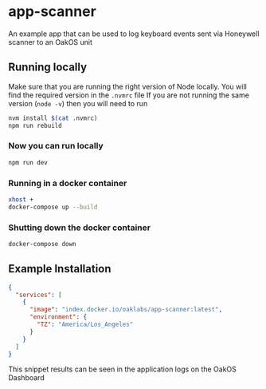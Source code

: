 # app-scanner

An example app that can be used to log keyboard events sent via Honeywell scanner to an OakOS unit

## Running locally

Make sure that you are running the right version of Node locally. You will find the required version in the `.nvmrc` file
If you are not running the same version (`node -v`) then you will need to run

``` bash
nvm install $(cat .nvmrc)
npm run rebuild
```

### Now you can run locally

``` bash
npm run dev
```

### Running in a docker container

``` bash
xhost +
docker-compose up --build
```

### Shutting down the  docker container

``` bash
docker-compose down
```

## Example Installation

``` json
{
  "services": [
    {
      "image": "index.docker.io/oaklabs/app-scanner:latest",
      "environment": {
        "TZ": "America/Los_Angeles"
      }
    }
  ]
}

```

This snippet results can be seen in the application logs on the OakOS Dashboard

